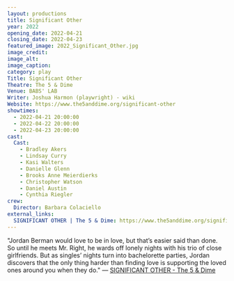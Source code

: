 ```yaml
---
layout: productions
title: Significant Other
year: 2022
opening_date: 2022-04-21
closing_date: 2022-04-23
featured_image: 2022_Significant_Other.jpg
image_credit: 
image_alt:
image_caption:
category: play
Title: Significant Other
Theatre: The 5 & Dime
Venue: BABS' LAB
Writer: Joshua Harmon (playwright) - wiki
Website: https://www.the5anddime.org/significant-other
showtimes: 
  - 2022-04-21 20:00:00
  - 2022-04-22 20:00:00
  - 2022-04-23 20:00:00
cast:
  Cast: 
    - Bradley Akers
    - Lindsay Curry
    - Kasi Walters
    - Danielle Glenn
    - Brooks Anne Meierdierks
    - Christopher Watson
    - Daniel Austin
    - Cynthia Riegler
crew:
  Director: Barbara Colaciello
external_links:
  SIGNIFICANT OTHER | The 5 & Dime: https://www.the5anddime.org/significant-other
---
```

"Jordan Berman would love to be in love, but that’s easier said than done. So until he meets Mr. Right, he wards off lonely nights with his trio of close girlfriends. But as singles’ nights turn into bachelorette parties, Jordan discovers that the only thing harder than finding love is supporting the loved ones around you when they do." — [SIGNIFICANT OTHER - The 5 & Dime](https://www.the5anddime.org/significant-other)
